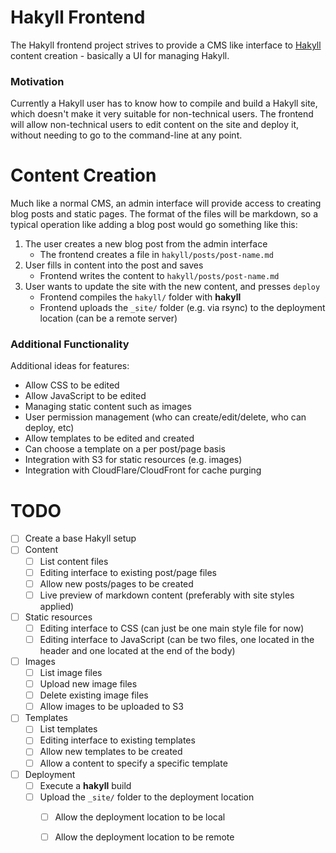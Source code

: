 # Hakyll Frontend
The Hakyll frontend project strives to provide a CMS like interface to [Hakyll](https://jaspervdj.be/hakyll/) content creation - basically a UI for managing Hakyll.

### Motivation
Currently a Hakyll user has to know how to compile and build a Hakyll site, which doesn't make it very suitable for non-technical users. The frontend will allow non-technical users to edit content on the site and deploy it, without needing to go to the command-line at any point.


# Content Creation
Much like a normal CMS, an admin interface will provide access to creating blog posts and static pages. The format of the files will be markdown, so a typical operation like adding a blog post would go something like this:

1. The user creates a new blog post from the admin interface
    * The frontend creates a file in `hakyll/posts/post-name.md`
2. User fills in content into the post and saves
    * Frontend writes the content to `hakyll/posts/post-name.md`
3. User wants to update the site with the new content, and presses `deploy`
    * Frontend compiles the `hakyll/` folder with __hakyll__
    * Frontend uploads the `_site/` folder (e.g. via rsync) to the deployment location (can be a remote server)

### Additional Functionality
Additional ideas for features:

* Allow CSS to be edited
* Allow JavaScript to be edited
* Managing static content such as images
* User permission management (who can create/edit/delete, who can deploy, etc)
* Allow templates to be edited and created
* Can choose a template on a per post/page basis
* Integration with S3 for static resources (e.g. images)
* Integration with CloudFlare/CloudFront for cache purging


# TODO

- [ ] Create a base Hakyll setup
- [ ] Content
  - [ ] List content files
  - [ ] Editing interface to existing post/page files
  - [ ] Allow new posts/pages to be created
  - [ ] Live preview of markdown content (preferably with site styles applied)
- [ ] Static resources
  - [ ] Editing interface to CSS (can just be one main style file for now)
  - [ ] Editing interface to JavaScript (can be two files, one located in the header and one located at the end of the body)
- [ ] Images
  - [ ] List image files
  - [ ] Upload new image files
  - [ ] Delete existing image files
  - [ ] Allow images to be uploaded to S3
- [ ] Templates
  - [ ] List templates
  - [ ] Editing interface to existing templates
  - [ ] Allow new templates to be created
  - [ ] Allow a content to specify a specific template
- [ ] Deployment
  - [ ] Execute a __hakyll__ build
  - [ ] Upload the `_site/` folder to the deployment location
    - [ ] Allow the deployment location to be local
    - [ ] Allow the deployment location to be remote

